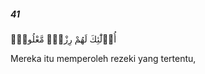 ##### 41

<span class="ayah">أُو۟لَٰٓئِكَ لَهُمْ رِزْقٌۭ مَّعْلُومٌۭ</span>

<span class="ayah_translation">Mereka itu memperoleh rezeki yang tertentu,</span>
